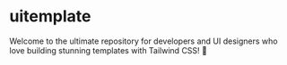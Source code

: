 # uitemplate
Welcome to the ultimate repository for developers and UI designers who love building stunning templates with Tailwind CSS! 🚀
